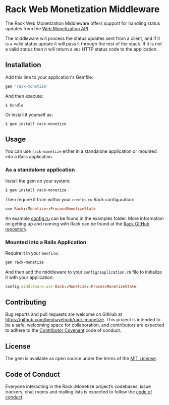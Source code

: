 # Rack Web Monetization Middleware

The Rack Web Monetization Middleware offers support for handling status updates from the [Web Monetization API](https://webmonetization.org/docs/getting-started).

The middleware will process the status updates sent from a client, and if it is a valid status update it will pass it through the rest of the stack. If it is not a valid status then it will return a `403` HTTP status code to the application.

## Installation

Add this line to your application's Gemfile:

```ruby
gem 'rack-monetize'
```

And then execute:

    $ bundle

Or install it yourself as:

    $ gem install rack-monetize

## Usage

You can use `rack-monetize` either in a standalone application or mounted into a Rails application.

### As a standalone application

Install the gem on your system:

``` shell
$ gem install rack-monetize
```

Then require it from within your `config.ru` Rack configuration:

``` ruby
use Rack::Monetize::ProcessMonetizeState
```

An example [config.ru](examples/config.ru.example) can be found in the examples folder. More information on getting up and running with Rack can be found at the [Rack GitHub repository](https://github.com/rack/rack/wiki/(tutorial)-rackup-howto#with-a-ru-config-file).

### Mounted into a Rails Application

Require it in your `Gemfile`:

```ruby
gem rack-monetize
```

And then add the middleware to your `config/application.rb` file to initialize it with your application:

```ruby
config.middleware.use Rack::Monetize::ProcessMonetizeState
```

## Contributing

Bug reports and pull requests are welcome on GitHub at https://github.com/benhayehudi/rack-monetize. This project is intended to be a safe, welcoming space for collaboration, and contributors are expected to adhere to the [Contributor Covenant](http://contributor-covenant.org) code of conduct.

## License

The gem is available as open source under the terms of the [MIT License](https://opensource.org/licenses/MIT).

## Code of Conduct

Everyone interacting in the Rack::Monetize project’s codebases, issue trackers, chat rooms and mailing lists is expected to follow the [code of conduct](https://github.com/benhayehudi/rack-monetize/blob/master/CODE_OF_CONDUCT.md).
